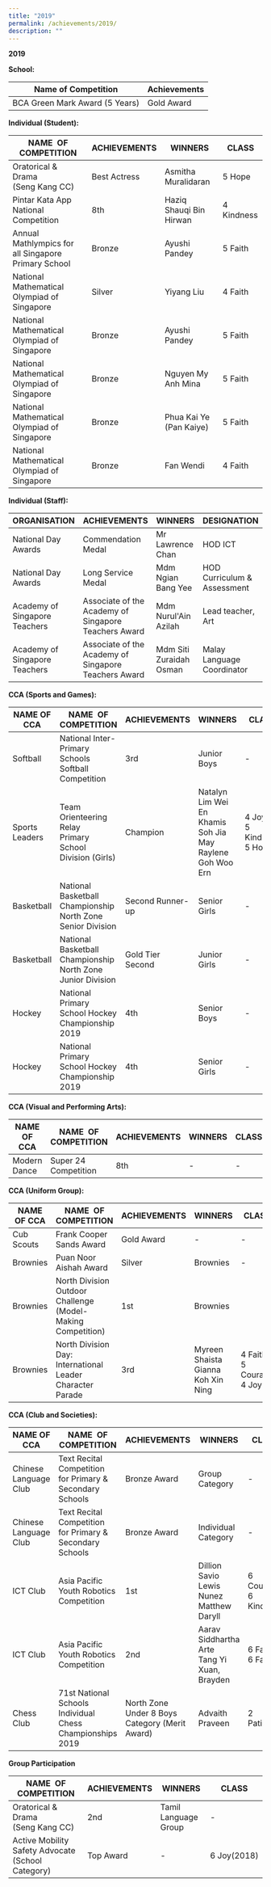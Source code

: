 ```yaml
---
title: "2019"
permalink: /achievements/2019/
description: ""
---
```

**2019**


**School:**

|Name of Competition | Achievements | 
| -------- | -------- | 
| BCA Green Mark Award (5 Years)     | Gold Award     |

**Individual (Student):**

|NAME  OF COMPETITION| ACHIEVEMENTS | WINNERS | CLASS
| -------- | -------- | -------- |-------- |
|Oratorical & Drama  <br>(Seng Kang CC)| Best Actress|Asmitha Muralidaran|5 Hope
|Pintar Kata App National Competition|8th|Haziq Shauqi Bin Hirwan| 4 Kindness
|Annual Mathlympics for all Singapore Primary School|Bronze|Ayushi Pandey|5 Faith
|National Mathematical Olympiad of Singapore|Silver|Yiyang Liu|4 Faith
|National Mathematical Olympiad of Singapore|Bronze|Ayushi Pandey|5 Faith
|National Mathematical Olympiad of Singapore|Bronze|Nguyen My Anh Mina| 5 Faith
|National Mathematical Olympiad of Singapore|Bronze|Phua Kai Ye (Pan Kaiye)| 5 Faith
|National Mathematical Olympiad of Singapore|Bronze|Fan Wendi| 4 Faith

**Individual (Staff):**

|ORGANISATION| ACHIEVEMENTS | WINNERS | DESIGNATION
| -------- | -------- | -------- |-------- |
|National Day Awards| Commendation Medal| Mr Lawrence Chan|HOD ICT
|National Day Awards|Long Service Medal|Mdm Ngian Bang Yee|HOD Curriculum & Assessment
|Academy of Singapore Teachers|Associate of the Academy of Singapore Teachers Award|Mdm Nurul'Ain Azilah|Lead teacher, Art
|Academy of Singapore Teachers|Associate of the Academy of Singapore Teachers Award|Mdm Siti Zuraidah Osman|Malay Language Coordinator

**CCA (Sports and Games):**

|NAME OF CCA|NAME  OF COMPETITION| ACHIEVEMENTS | WINNERS | CLASS
| -------- | -------- | -------- |-------- |-------- |
|Softball|National Inter-Primary Schools Softball Competition|3rd| Junior Boys|-
|Sports Leaders|Team Orienteering Relay <br>Primary School Division (Girls)|Champion|Natalyn Lim Wei En  <br>Khamis Soh Jia May  <br>Raylene Goh Woo Ern|4 Joy  <br>5 Kindness  <br>5 Hope
|Basketball|National Basketball Championship <br>North Zone Senior Division|Second Runner-up|Senior Girls|-
|Basketball|National Basketball Championship <br>North Zone Junior Division|Gold Tier Second|Junior Girls|-
|Hockey|National Primary School Hockey Championship 2019|4th|Senior Boys|-
|Hockey|National Primary School Hockey Championship 2019|4th|Senior Girls|-

**CCA (Visual and Performing Arts):**

|NAME OF CCA|NAME  OF COMPETITION| ACHIEVEMENTS | WINNERS | CLASS
| -------- | -------- | -------- |-------- |-------- |
|Modern Dance| Super 24 Competition|8th | -|-

**CCA (Uniform Group):**

|NAME OF CCA|NAME  OF COMPETITION| ACHIEVEMENTS | WINNERS | CLASS
| -------- | -------- | -------- |-------- |-------- |
|Cub Scouts|Frank Cooper Sands Award|Gold Award|-|-
|Brownies|Puan Noor Aishah Award|Silver|Brownies|-
|Brownies|North Division Outdoor Challenge (Model-Making Competition)|1st | Brownies
|Brownies|North Division Day: International Leader Character Parade|3rd|Myreen Shaista  <br>Gianna <br>Koh Xin Ning|4 Faith <br>5 Courage  <br>4 Joy

**CCA (Club and Societies):**

|NAME OF CCA|NAME  OF COMPETITION| ACHIEVEMENTS | WINNERS | CLASS
| -------- | -------- | -------- |-------- |-------- |
|Chinese Language Club|Text Recital Competition for  Primary & Secondary Schools|Bronze Award|Group Category|-
|Chinese Language Club|Text Recital Competition for  Primary & Secondary Schools|Bronze Award|Individual Category|-
|ICT Club| Asia Pacific Youth Robotics Competition| 1st | Dillion Savio Lewis  <br>Nunez Matthew Daryll| 6 Courage  <br>6 Kindness
|ICT Club| Asia Pacific Youth Robotics Competition| 2nd | Aarav Siddhartha Arte  <br>Tang Yi Xuan, Brayden| 6 Faith <br> 6 Faith
|Chess Club| 71st National Schools Individual Chess Championships 2019| North Zone Under 8 Boys Category (Merit Award)| Advaith Praveen|2 Patience

**Group Participation**

NAME  OF COMPETITION| ACHIEVEMENTS | WINNERS | CLASS
| -------- | -------- | -------- |-------- |
|Oratorical & Drama  <br>(Seng Kang CC)|2nd|Tamil Language Group|-
|Active Mobility Safety Advocate  (School Category)| Top Award|-|6 Joy(2018)